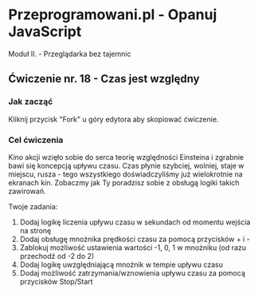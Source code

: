# Przeprogramowani.pl - Opanuj JavaScript

Moduł II. - Przeglądarka bez tajemnic

## Ćwiczenie nr. 18 - Czas jest względny

### Jak zacząć

Kliknij przycisk "Fork" u góry edytora aby skopiować ćwiczenie.

### Cel ćwiczenia

Kino akcji wzięło sobie do serca teorię względności Einsteina i zgrabnie bawi się koncepcją upływu czasu. Czas płynie szybciej, wolniej, staje w miejscu, rusza - tego wszystkiego doświadczyliśmy już wielokrotnie na ekranach kin. Zobaczmy jak Ty poradzisz sobie z obsługą logiki takich zawirowań.

Twoje zadania:
1. Dodaj logikę liczenia upływu czasu w sekundach od momentu wejścia na stronę
2. Dodaj obsługę mnożnika prędkości czasu za pomocą przycisków + i -
3. Zablokuj możliwość ustawienia wartości -1, 0, 1 w mnożniku (od razu przechodź od -2 do 2)
4. Dodaj logikę uwzględniającą mnożnik w tempie upływu czasu
5. Dodaj możliwość zatrzymania/wznowienia upływu czasu za pomocą przycisków Stop/Start
